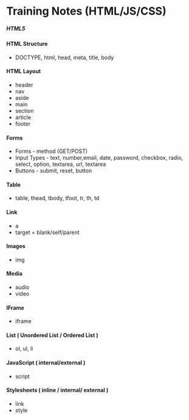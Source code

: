# Training Notes (HTML/JS/CSS)

##### HTML5

#### HTML Structure
* DOCTYPE, html, head,  meta, title, body

#### HTML Layout

* header
* nav
* aside
* main
* section
* article
* footer

#### Forms
* Forms - method (GET/POST)
* Input Types - text, number,email, date, password, checkbox, radio, select, option, textarea, url, textarea
* Buttons - submit, reset, button

#### Table
* table, thead, tbody, tfoot, tr, th, td

#### Link
* a
* target = blank/self/parent

#### Images
* img

#### Media 
* audio
* video

#### IFrame
* iframe

#### List ( Unordered List / Ordered List  )
* ol, ul, li
  
#### JavaScript ( internal/external )
* script 

#### Stylesheets ( inline / internal/ external )
* link
* style 
